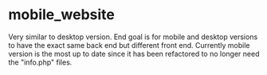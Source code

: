 # mobile_website

Very similar to desktop version. End goal is for mobile and desktop versions to have the exact same back end but different front end. Currently mobile version is the most up to date since it has been refactored to no longer need the "info.php" files.
